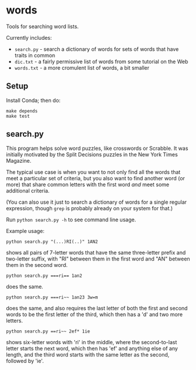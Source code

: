 # words
Tools for searching word lists.

Currently includes:

* `search.py` - search a dictionary of words for sets of words that have traits in common
* `dic.txt` - a fairly permissive list of words from some tutorial on the Web
* `words.txt` - a more cromulent list of words, a bit smaller

## Setup

Install Conda; then do:

```
make depends
make test
```

## search.py

This program helps solve word puzzles, like crosswords or Scrabble.  It was
initially motivated by the Split Decisions puzzles in the New York Times
Magazine.

The typical use case is when you want to not only find all the words that meet
a particular set of criteria, but you also want to find another word (or more)
that share common letters with the first word *and* meet some  additional
criteria.

(You can also use it just to search a dictionary of words for a single regular
expression, though `grep` is probably already on your system for that.)

Run `python search.py -h` to see command line usage.

Example usage:

  `python search.py "(...)RI(..)" 1AN2`

shows all pairs of 7-letter words that have the same three-letter prefix and
two-letter suffix, with "RI" between them in the first word and "AN" between
them in the second word.

  `python search.py ===ri== 1an2`

does the same.

  `python search.py ===ri~~ 1an23 3w=m`

does the same, and also requires the last letter of both the first and second
words to be the first letter of the third, which then has a 'd' and two more
letters.

  `python search.py ==ri~~ 2ef* 1ie`

shows six-letter words with 'ri' in the middle, where the second-to-last
letter starts the next word, which then has 'ef' and anything else of any
length, and the third word starts with the same letter as the second, followed
by 'ie'. 

